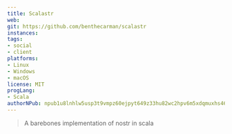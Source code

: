 ```yaml
---
title: Scalastr
web: 
git: https://github.com/benthecarman/scalastr
instances:
tags:
- social
- client
platforms:
- Linux
- Windows
- macOS
license: MIT
progLang:
- Scala
authorNPub: npub1u8lnhlw5usp3t9vmpz60ejpyt649z33hu82wc2hpv6m5xdqmuxhs46turz
---
```


> A barebones implementation of nostr in scala

